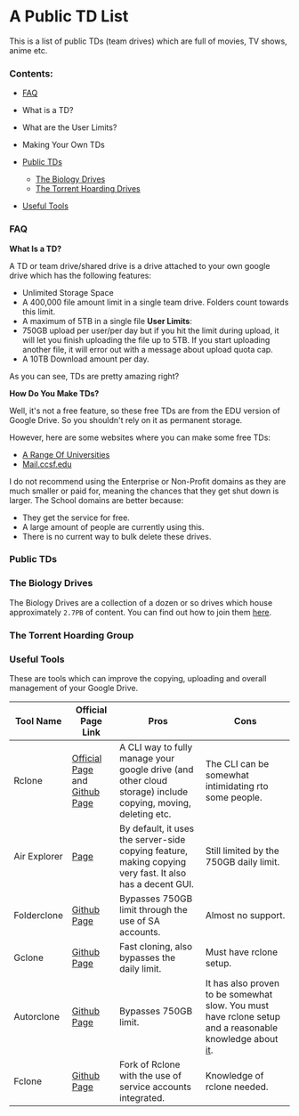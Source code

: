 # A Public TD List

This is a list of public TDs (team drives) which are full of movies, TV shows, anime etc.



### Contents:
 - [FAQ](https://profbot.github.io/linkage#faq)
  - What is a TD?
  - What are the User Limits?
  - Making Your Own TDs
  

 - [Public TDs](https://profbot.github.io/linkage#public-tds)
   - [The Biology Drives](https://profbot.github.io/linkage#the-biology-drives)
   - [The Torrent Hoarding Drives](https://t.me/joinchat/O6Yq0E6xYMIP-XPPSK4ORQ)

 - [Useful Tools](https://profbot.github.io/linkage#Useful-Tools)


### FAQ

**What Is a TD?**

A TD or team drive/shared drive is a drive attached to your own google drive which has the following features:
 - Unlimited Storage Space
 - A 400,000 file amount limit in a single team drive. Folders count towards this limit.
 - A maximum of 5TB in a single file
**User Limits**:
 - 750GB upload per user/per day but if you hit the limit during upload, it will let you finish uploading the file up to 5TB. If you start uploading another file, it will error out with a message about upload quota cap.
 - A 10TB Download amount per day.
  

As you can see, TDs are pretty amazing right?


**How Do You Make TDs?**

Well, it's not a free feature, so these free TDs are from the EDU version of Google Drive. So you shouldn't rely on it as permanent storage. 

However, here are some websites where you can make some free TDs:

 - [A Range Of Universities](http://td.fastio.me/)
 - [Mail.ccsf.edu](https://teamdrive.mfoxx.workers.dev/)


I do not recommend using the Enterprise or Non-Profit domains as they are much smaller or paid for, meaning the chances that they get shut down is larger. The School domains are better because:

 - They get the service for free.
 - A large amount of people are currently using this.
 - There is no current way to bulk delete these drives.






### Public TDs


### The Biology Drives

The Biology Drives are a collection of a dozen or so drives which house approximately `2.7PB` of content. You can find out how to join them [here](https://telegra.ph/How-to-join-our-movie-team-drive-with-just-a-click-11-21). 

### The Torrent Hoarding Group



### Useful Tools

These are tools which can improve the copying, uploading and overall management of your Google Drive.

| Tool Name    | Official Page Link                                                                       | Pros                                                                                                         | Cons                                                                                                                           |
|--------------|------------------------------------------------------------------------------------------|--------------------------------------------------------------------------------------------------------------|--------------------------------------------------------------------------------------------------------------------------------|
| Rclone       | [Official Page](https://rclone.org/) and [Github Page](https://github.com/mawaya/rclone) | A CLI way to fully manage your google drive (and other cloud storage) include copying, moving, deleting etc. | The CLI can be somewhat intimidating rto some people.                                                                          |
| Air Explorer | [Page](https://www.airexplorer.net/en/)                                                  | By default, it uses the server-side copying feature, making copying very fast. It also has a decent GUI.     | Still limited by the 750GB daily limit.                                                                                        |
| Folderclone  | [Github Page](https://github.com/Spazzlo/folderclone)                                    | Bypasses 750GB limit through the use of SA accounts.                                                         | Almost no support.                                                                                                             |
| Gclone       | [Github Page](https://github.com/donwa/gclone)                                           | Fast cloning, also bypasses the daily limit.                                                                 | Must have rclone setup.                                                                                                        |
| Autorclone   | [Github Page](https://github.com/xyou365/AutoRclone)                                     | Bypasses 750GB limit.                                                                                        | It has also proven to be somewhat slow. You must have rclone setup and a reasonable knowledge about [it](https://rclone.org/). |
| Fclone       | [Github Page](https://github.com/mawaya/rclone)                                          | Fork of Rclone with the use of service accounts integrated.                                                  | Knowledge of rclone needed.                                                                                                    |